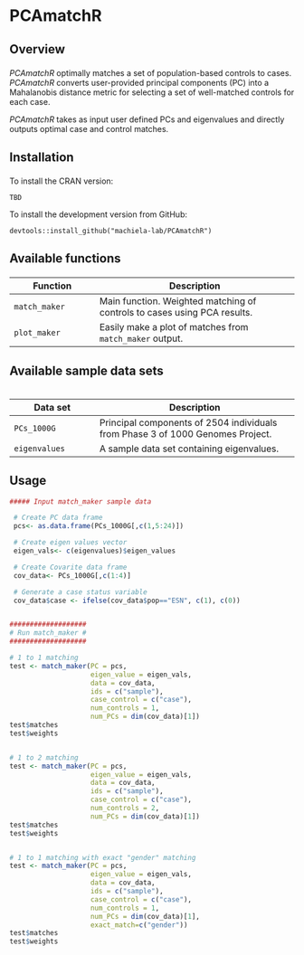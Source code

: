 
# PCAmatchR

<!-- badges: start -->
<!-- badges: end -->

<h2 id="overview">

Overview

</h2>

*PCAmatchR* optimally matches a set of population-based controls to cases. *PCAmatchR* converts user-provided principal components (PC) into a Mahalanobis distance metric for selecting a set of well-matched controls for each case.

*PCAmatchR* takes as input user defined PCs and eigenvalues and directly outputs optimal case and control matches.

<h2 id="install">

Installation

</h2>

To install the CRAN version:

    TBD

To install the development version from GitHub:

    devtools::install_github("machiela-lab/PCAmatchR")

<h2 id="available-functions">

Available functions

</h2>

<table>
<colgroup>
<col width="30%" />
<col width="70%" />
</colgroup>
<thead>
<tr class="header">
<th>Function</th>
<th>Description</th>
</tr>
</thead>
<tbody>
<td><code>match_maker</code></td>
<td>Main function. Weighted matching of controls to cases using PCA results.</td>
</tr>
<td><code>plot_maker</code></td>
<td>Easily make a plot of matches from <code>match_maker</code> output.</td>
</tr>
</tbody>
<table>

<h2 id="available-datasets">

Available sample data sets

</h2>

<table>
<colgroup>
<col width="30%" />
<col width="70%" />
</colgroup>
<thead>
<tr class="header">
<th>Data set</th>
<th>Description</th>
</tr>
</thead>
<tbody>
<tr class="odd">
<td><code>PCs_1000G</code></td>
<td>Principal components of 2504 individuals from Phase 3 of 1000 Genomes Project.</td>
</tr>
<tr class="odd">
<td><code>eigenvalues</code></td>
<td>A sample data set containing eigenvalues.</td>
</tr>
</tbody>
<table>

## Usage
``` r
##### Input match_maker sample data

 # Create PC data frame
 pcs<- as.data.frame(PCs_1000G[,c(1,5:24)])

 # Create eigen values vector
 eigen_vals<- c(eigenvalues)$eigen_values

 # Create Covarite data frame
 cov_data<- PCs_1000G[,c(1:4)]

 # Generate a case status variable
 cov_data$case <- ifelse(cov_data$pop=="ESN", c(1), c(0))


###################
# Run match_maker #
###################

# 1 to 1 matching
test <- match_maker(PC = pcs,
                    eigen_value = eigen_vals,
                    data = cov_data,
                    ids = c("sample"),
                    case_control = c("case"),
                    num_controls = 1,
                    num_PCs = dim(cov_data)[1])
test$matches
test$weights


# 1 to 2 matching
test <- match_maker(PC = pcs,
                    eigen_value = eigen_vals,
                    data = cov_data,
                    ids = c("sample"),
                    case_control = c("case"),
                    num_controls = 2,
                    num_PCs = dim(cov_data)[1])
test$matches
test$weights


# 1 to 1 matching with exact "gender" matching
test <- match_maker(PC = pcs,
                    eigen_value = eigen_vals,
                    data = cov_data,
                    ids = c("sample"),
                    case_control = c("case"),
                    num_controls = 1,
                    num_PCs = dim(cov_data)[1],
                    exact_match=c("gender"))
test$matches
test$weights

```

